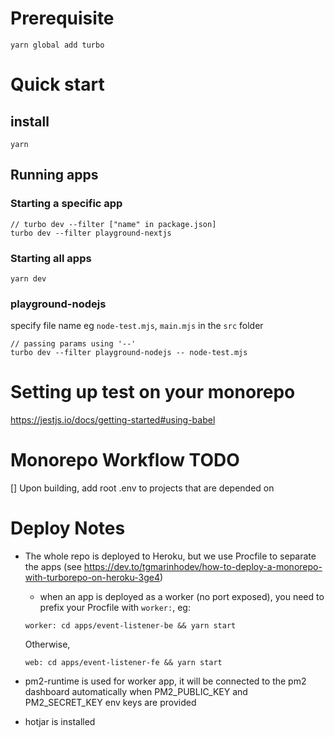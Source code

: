 # Prerequisite

```
yarn global add turbo
```

# Quick start

## install

```
yarn
```

## Running apps

### Starting a specific app

```
// turbo dev --filter ["name" in package.json]
turbo dev --filter playground-nextjs
```

### Starting all apps

```
yarn dev
```

### playground-nodejs

specify file name eg `node-test.mjs`, `main.mjs` in the `src` folder

```
// passing params using '--' 
turbo dev --filter playground-nodejs -- node-test.mjs
```

# Setting up test on your monorepo

https://jestjs.io/docs/getting-started#using-babel

# Monorepo Workflow TODO

[] Upon building, add root .env to projects that are depended on

# Deploy Notes

- The whole repo is deployed to Heroku, but we use Procfile to separate the apps (see https://dev.to/tgmarinhodev/how-to-deploy-a-monorepo-with-turborepo-on-heroku-3ge4)

    - when an app is deployed as a worker (no port exposed), you need to prefix your Procfile with `worker:`, eg:

    ```
    worker: cd apps/event-listener-be && yarn start
    ```

    Otherwise,

    ```
    web: cd apps/event-listener-fe && yarn start
    ```


- pm2-runtime is used for worker app, it will be connected to the pm2 dashboard automatically when PM2_PUBLIC_KEY and PM2_SECRET_KEY env keys are provided

- hotjar is installed